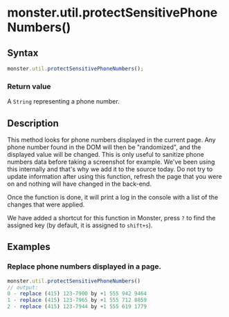 # monster.util.protectSensitivePhoneNumbers()

## Syntax
```javascript
monster.util.protectSensitivePhoneNumbers();
```

### Return value
A `String` representing a phone number.

## Description
This method looks for phone numbers displayed in the current page. Any phone number found in the DOM will then be "randomized", and the displayed value will be changed. This is only useful to sanitize phone numbers data before taking a screenshot for example. We've been using this internally and that's why we add it to the source today. Do not try to update information after using this function, refresh the page that you were on and nothing will have changed in the back-end.

Once the function is done, it will print a log in the console with a list of the changes that were applied.

We have added a shortcut for this function in Monster, press `?` to find the assigned key (by default, it is assigned to `shift+s`).

## Examples
### Replace phone numbers displayed in a page.
```javascript
monster.util.protectSensitivePhoneNumbers()
// output:
0 - replace (415) 123-7900 by +1 555 942 9464
1 - replace (415) 123-7965 by +1 555 712 8859
2 - replace (415) 123-7944 by +1 555 619 1779
```
